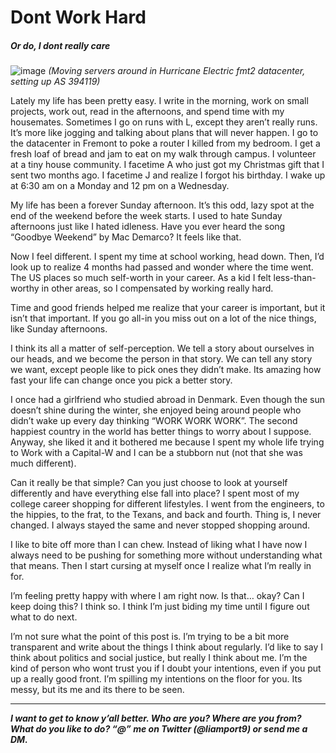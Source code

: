 # Dont Work Hard
##### Or do, I dont really care

![image](https://liamporr.com/wporrFmt2.jpeg)
_(Moving servers around in Hurricane Electric fmt2 datacenter, setting up AS 394119)_

Lately my life has been pretty easy. I write in the morning, work on small projects, work out, read in the afternoons, and spend time with my housemates. Sometimes I go on runs with L, except they aren’t really runs. It’s more like jogging and talking about plans that will never happen. I go to the datacenter in Fremont to poke a router I killed from my bedroom. I get a fresh loaf of bread and jam to eat on my walk through campus. I volunteer at a tiny house community. I facetime A who just got my Christmas gift that I sent two months ago. I facetime J and realize I forgot his birthday. I wake up at 6:30 am on a Monday and 12 pm on a Wednesday.

My life has been a forever Sunday afternoon. It’s this odd, lazy spot at the end of the weekend before the week starts. I used to hate Sunday afternoons just like I hated idleness. Have you ever heard the song “Goodbye Weekend” by Mac Demarco? It feels like that.

Now I feel different. I spent my time at school working, head down. Then, I’d look up to realize 4 months had passed and wonder where the time went. The US places so much self-worth in your career. As a kid I felt less-than-worthy in other areas, so I compensated by working really hard.

Time and good friends helped me realize that your career is important, but it isn’t that important. If you go all-in you miss out on a lot of the nice things, like Sunday afternoons.

I think its all a matter of self-perception. We tell a story about ourselves in our heads, and we become the person in that story. We can tell any story we want, except people like to pick ones they didn’t make. Its amazing how fast your life can change once you pick a better story.

I once had a girlfriend who studied abroad in Denmark. Even though the sun doesn’t shine during the winter, she enjoyed being around people who didn’t wake up every day thinking “WORK WORK WORK”. The second happiest country in the world has better things to worry about I suppose. Anyway, she liked it and it bothered me because I spent my whole life trying to Work with a Capital-W and I can be a stubborn nut (not that she was much different).

Can it really be that simple? Can you just choose to look at yourself differently and have everything else fall into place? I spent most of my college career shopping for different lifestyles. I went from the engineers, to the hippies, to the frat, to the Texans, and back and fourth. Thing is, I never changed. I always stayed the same and never stopped shopping around.

I like to bite off more than I can chew. Instead of liking what I have now I always need to be pushing for something more without understanding what that means. Then I start cursing at myself once I realize what I’m really in for.

I’m feeling pretty happy with where I am right now. Is that… okay? Can I keep doing this? I think so. I think I’m just biding my time until I figure out what to do next.

I’m not sure what the point of this post is. I’m trying to be a bit more transparent and write about the things I think about regularly. I’d like to say I think about politics and social justice, but really I think about me. I’m the kind of person who wont trust you if I doubt your intentions, even if you put up a really good front. I’m spilling my intentions on the floor for you. Its messy, but its me and its there to be seen.

---

***I want to get to know y’all better. Who are you? Where are you from? What do you like to do? “@” me on Twitter (@liamport9) or send me a DM.***
